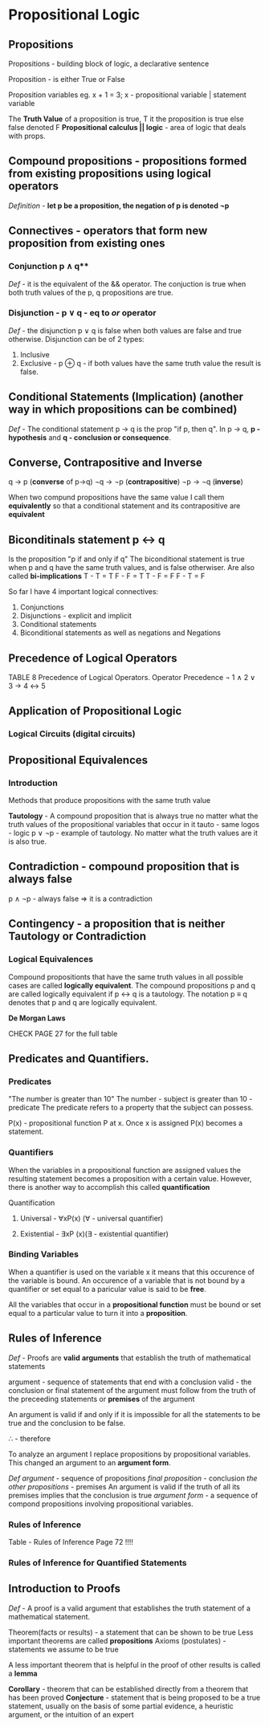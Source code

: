 
# Propositional Logic

## Propositions
Propositions - building block of logic, a declarative sentence

Proposition - is either True or False

Proposition variables
eg. x + 1 = 3;
x - propositional variable | statement variable

The **Truth Value** of a proposition is true, T it the proposition is true
else false denoted F
**Propositional calculus || logic** - area of logic that deals with props.



## Compound propositions - propositions formed from existing propositions using logical operators
*Definition* - **let p be a proposition, the negation of p is denoted ¬p**


## Connectives - operators that form new proposition from existing ones
### Conjunction p ∧ q** 
*Def* - it is the equivalent of the && operator. The conjuction is true when both truth values of the p, q propositions are true.

### Disjunction - p ∨ q -  eq to *or* operator
*Def* - the disjunction p ∨ q is false when both values are false and true otherwise.
Disjunction can be of 2 types:
1. Inclusive
2. Exclusive - p ⊕ q - if both values have the same truth value the result is false.


## Conditional Statements (Implication) (another way in which propositions can be combined)
*Def* - The conditional statement p → q is the prop "if p, then q".
In p → q, **p - hypothesis** and **q - conclusion or consequence**.

## Converse, Contrapositive and Inverse
q -> p (**converse** of p->q)
¬q → ¬p  (**contrapositive**)
¬p → ¬q (**inverse**)

When two compund propositions have the same value I call them **equivalently** so that a conditional statement and its contrapositive are **equivalent**


## Biconditinals statement  p ↔ q
Is the proposition "p if and only if q"
The biconditional statement is true when p and q have the same truth values, and is false otherwiser.
Are also called **bi-implications**
T - T = T
F - F = T
T - F = F
F - T = F


So far I have 4 important logical connectives:
1. Conjunctions
2. Disjunctions - explicit and implicit
3. Conditional statements
4. Biconditional statements
 as well as negations
and Negations

## Precedence of Logical Operators
TABLE 8 
Precedence of Logical Operators.
    Operator     Precedence
    ¬            1
    ∧            2
    ∨            3
    →            4
    ↔            5


## Application of Propositional Logic

### Logical Circuits (digital circuits)




## Propositional Equivalences

### Introduction
Methods that produce propositions with the same truth value

**Tautology** - A compound proposition that is always true no matter what the truth values of the propositional variables that occur in it
tauto - same
logos - logic
p ∨ ¬p - example of tautology. No matter what the truth values are it is also true.

## Contradiction  - compound proposition that is always false
p ∧ ¬p - always false => it is a contradiction

## Contingency - a proposition that is neither Tautology or Contradiction

### Logical Equivalences
Compound propositionts that have the same truth values in all possible cases are called **logically equivalent**.
The compound propositions p and q are called logically equivalent if p ↔ q is a tautology.
The notation p ≡ q denotes that p and q are logically equivalent.

**De Morgan Laws**

CHECK PAGE 27 for the full table


## Predicates and Quantifiers.

### Predicates

"The number is greater than 10"
The number - subject
is greater than 10 - predicate
The predicate refers to a property that the subject can possess.

P(x) - propositional function P at x.
Once x is assigned P(x) becomes a statement.

### Quantifiers
When the variables in a propositional function are assigned values the resulting statement becomes a proposition with a certain value. However, there is another way to accomplish this called **quantification**

Quantification
1. Universal - ∀xP(x) (∀ - universal quantifier)

2. Existential - ∃xP (x)(∃ - existential quantifier)

### Binding Variables
When a quantifier is used on the variable x it means that this occurence of the variable is bound.
An occurence of a variable that is not bound by a quantifier or set equal to a paricular value is said to be **free**.

All the variables that occur in a **propositional function** must be bound or set equal to a particular value to turn it into a **proposition**.


## Rules of Inference 
*Def* - Proofs are **valid** **arguments** that establish the truth of mathematical statements

argument - sequence of statements that end with a conclusion
valid - the conclusion or final statement of the argument must follow from the truth of the preceeding statements or **premises** of the argument

An argument is valid if and only if it is impossible for all the statements to be true and the conclusion to be false.

∴ - therefore


To analyze an argument I replace propositions by propositional variables. This changed an argument to an **argument form**.

*Def*
*argument* - sequence of propositions
*final proposition* - conclusion
*the other propositions* - premises
An argument is valid if the truth of all its premises implies that the conclusion is true
*argument form* - a sequence of compond propositions involving propositional variables.


### Rules of Inference
Table - Rules of Inference
Page 72 !!!!


### Rules of Inference for Quantified Statements


## Introduction to Proofs
*Def* - A proof is a valid argument that establishes the truth statement of a mathematical statement.

Theorem(facts or results) - a statement that can be shown to be true
Less important theorems are called **propositions**
Axioms (postulates) - statements we assume to be true

A less important theorem that is helpful in the proof of other results is called a **lemma**

**Corollary** - theorem that can be established directly from a theorem that has been proved
**Conjecture** - statement that is being proposed to be a true statement, usually on the basis of some partial evidence, a heuristic argument, or the intuition of an expert